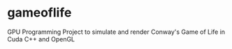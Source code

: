 # gameoflife
GPU Programming Project to simulate and render Conway's Game of Life in Cuda C++ and OpenGL
